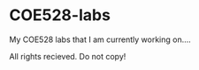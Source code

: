 # COE528-labs
My COE528 labs that I am currently working on....










All rights recieved. Do not copy!
